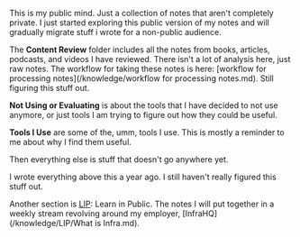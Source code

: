 This is my public mind. Just a collection of notes that aren't completely private. I just started exploring this public version of my notes and will gradually migrate stuff i wrote for a non-public audience.

The **Content Review** folder includes all the notes from books, articles, podcasts, and videos I have reviewed. There isn't a lot of analysis here, just raw notes. The workflow for taking these notes is here: [workflow for processing notes](/knowledge/workflow for processing notes.md). Still figuring this stuff out. 

**Not Using or Evaluating** is about the tools that I have decided to not use anymore, or just tools I am trying to figure out how they could be useful.

**Tools I Use** are some of the, umm, tools I use. This is mostly a reminder to me about why I find them useful. 

Then everything else is stuff that doesn't go anywhere yet. 

I wrote everything above this a year ago. I still haven't really figured this stuff out. 

Another section is [LIP](/knowledge/LIP.md): Learn in Public. The notes I will put together in a weekly stream revolving around my employer, [InfraHQ](/knowledge/LIP/What is Infra.md).